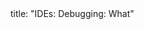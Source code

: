 <frontmatter>
title: "IDEs: Debugging: What"
</frontmatter>

<include src="navbar.md" boilerplate />

<include src="unit-inPage-asFlat.md" boilerplate />